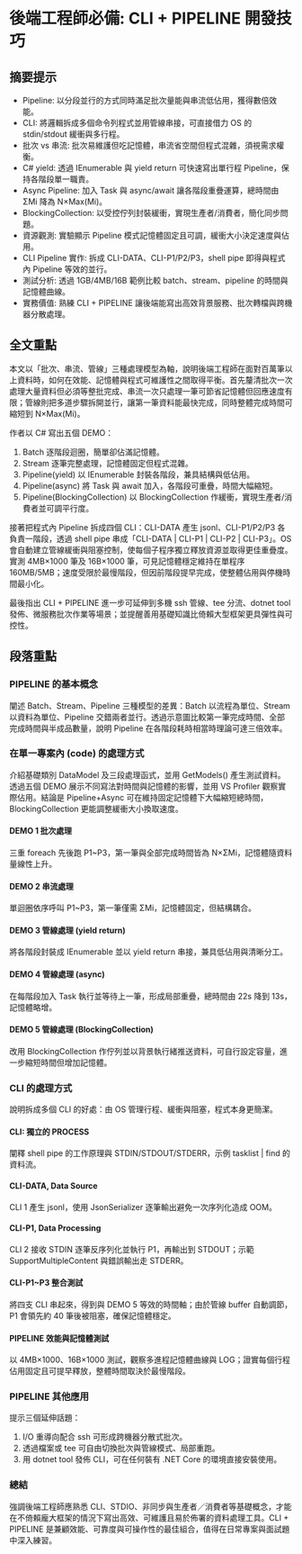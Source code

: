 # 後端工程師必備: CLI + PIPELINE 開發技巧

## 摘要提示
- Pipeline: 以分段並行的方式同時滿足批次量能與串流低佔用，獲得數倍效能。
- CLI: 將邏輯拆成多個命令列程式並用管線串接，可直接借力 OS 的 stdin/stdout 緩衝與多行程。
- 批次 vs 串流: 批次易維護但吃記憶體，串流省空間但程式混雜，須視需求權衡。
- C# yield: 透過 IEnumerable 與 yield return 可快速寫出單行程 Pipeline，保持各階段單一職責。
- Async Pipeline: 加入 Task 與 async/await 讓各階段重疊運算，總時間由 ΣMi 降為 N×Max(Mi)。
- BlockingCollection: 以受控佇列封裝緩衝，實現生產者/消費者，簡化同步問題。
- 資源觀測: 實驗顯示 Pipeline 模式記憶體固定且可調，緩衝大小決定速度與佔用。
- CLI Pipeline 實作: 拆成 CLI-DATA、CLI-P1/P2/P3，shell pipe 即得與程式內 Pipeline 等效的並行。
- 測試分析: 透過 1GB/4MB/16B 範例比較 batch、stream、pipeline 的時間與記憶體曲線。
- 實務價值: 熟練 CLI + PIPELINE 讓後端能寫出高效背景服務、批次轉檔與跨機器分散處理。

## 全文重點
本文以「批次、串流、管線」三種處理模型為軸，說明後端工程師在面對百萬筆以上資料時，如何在效能、記憶體與程式可維護性之間取得平衡。首先釐清批次一次處理大量資料但必須等整批完成、串流一次只處理一筆可節省記憶體但回應速度有限；管線則把多道步驟拆開並行，讓第一筆資料能最快完成，同時整體完成時間可縮短到 N×Max(Mi)。

作者以 C# 寫出五個 DEMO：  
1. Batch 逐階段迴圈，簡單卻佔滿記憶體。  
2. Stream 逐筆完整處理，記憶體固定但程式混雜。  
3. Pipeline(yield) 以 IEnumerable 封裝各階段，兼具結構與低佔用。  
4. Pipeline(async) 將 Task 與 await 加入，各階段可重疊，時間大幅縮短。  
5. Pipeline(BlockingCollection) 以 BlockingCollection 作緩衝，實現生產者/消費者並可調平行度。

接著把程式內 Pipeline 拆成四個 CLI：CLI-DATA 產生 jsonl、CLI-P1/P2/P3 各負責一階段，透過 shell pipe 串成「CLI-DATA | CLI-P1 | CLI-P2 | CLI-P3」。OS 會自動建立管線緩衝與阻塞控制，使每個子程序獨立釋放資源並取得更佳重疊度。實測 4MB×1000 筆及 16B×1000 筆，可見記憶體穩定維持在單程序 160MB/5MB；速度受限於最慢階段，但因前階段提早完成，使整體佔用與停機時間最小化。

最後指出 CLI + PIPELINE 進一步可延伸到多機 ssh 管線、tee 分流、dotnet tool 發佈、微服務批次作業等場景；並提醒善用基礎知識比倚賴大型框架更具彈性與可控性。

## 段落重點
### PIPELINE 的基本概念
闡述 Batch、Stream、Pipeline 三種模型的差異：Batch 以流程為單位、Stream 以資料為單位、Pipeline 交錯兩者並行。透過示意圖比較第一筆完成時間、全部完成時間與半成品數量，說明 Pipeline 在各階段耗時相當時理論可達三倍效率。

### 在單一專案內 (code) 的處理方式
介紹基礎類別 DataModel 及三段處理函式，並用 GetModels() 產生測試資料。透過五個 DEMO 展示不同寫法對時間與記憶體的影響，並用 VS Profiler 觀察實際佔用。結論是 Pipeline+Async 可在維持固定記憶體下大幅縮短總時間，BlockingCollection 更能調整緩衝大小換取速度。

#### DEMO 1 批次處理
三重 foreach 先後跑 P1~P3，第一筆與全部完成時間皆為 N×ΣMi，記憶體隨資料量線性上升。

#### DEMO 2 串流處理
單迴圈依序呼叫 P1~P3，第一筆僅需 ΣMi，記憶體固定，但結構耦合。

#### DEMO 3 管線處理 (yield return)
將各階段封裝成 IEnumerable 並以 yield return 串接，兼具低佔用與清晰分工。

#### DEMO 4 管線處理 (async)
在每階段加入 Task 執行並等待上一筆，形成局部重疊，總時間由 22s 降到 13s，記憶體略增。

#### DEMO 5 管線處理 (BlockingCollection)
改用 BlockingCollection 作佇列並以背景執行緒推送資料，可自行設定容量，進一步縮短時間但增加記憶體。

### CLI 的處理方式
說明拆成多個 CLI 的好處：由 OS 管理行程、緩衝與阻塞，程式本身更簡潔。

#### CLI: 獨立的 PROCESS
闡釋 shell pipe 的工作原理與 STDIN/STDOUT/STDERR，示例 tasklist | find 的資料流。

#### CLI-DATA, Data Source
CLI 1 產生 jsonl，使用 JsonSerializer 逐筆輸出避免一次序列化造成 OOM。

#### CLI-P1, Data Processing
CLI 2 接收 STDIN 逐筆反序列化並執行 P1，再輸出到 STDOUT；示範 SupportMultipleContent 與錯誤輸出走 STDERR。

#### CLI-P1~P3 整合測試
將四支 CLI 串起來，得到與 DEMO 5 等效的時間軸；由於管線 buffer 自動調節，P1 會領先約 40 筆後被阻塞，確保記憶體穩定。

#### PIPELINE 效能與記憶體測試
以 4MB×1000、16B×1000 測試，觀察多進程記憶體曲線與 LOG；證實每個行程佔用固定且可提早釋放，整體時間取決於最慢階段。

### PIPELINE 其他應用
提示三個延伸話題：  
1. I/O 重導向配合 ssh 可形成跨機器分散式批次。  
2. 透過檔案或 tee 可自由切換批次與管線模式、局部重跑。  
3. 用 dotnet tool 發佈 CLI，可在任何裝有 .NET Core 的環境直接安裝使用。

### 總結
強調後端工程師應熟悉 CLI、STDIO、非同步與生產者／消費者等基礎概念，才能在不倚賴龐大框架的情況下寫出高效、可維護且易於佈署的資料處理工具。CLI + PIPELINE 是兼顧效能、可靠度與可操作性的最佳組合，值得在日常專案與面試題中深入練習。